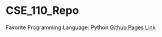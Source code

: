 # CSE_110_Repo
Favorite Programming Language: Python
[Github Pages Link](https://ttl074.github.io/CSE_110_Repo/)
